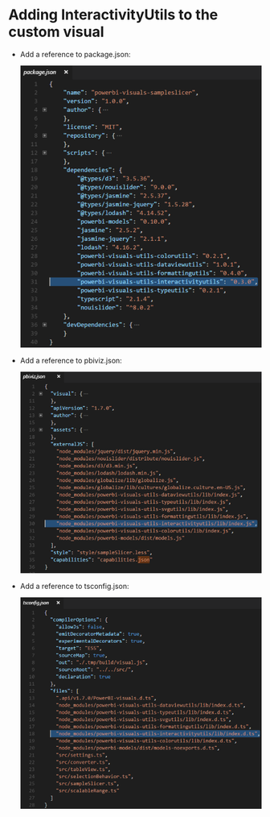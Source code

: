 # Adding InteractivityUtils to the custom visual

- Add a reference to package.json:

  ![](/doc/images/interactivity-utils-in-package.json.PNG)

- Add a reference to pbiviz.json:

  ![](/doc/images/interactivity-utils-in-pbiviz.json.PNG)

- Add a reference to tsconfig.json:

  ![](/doc/images/interactivity-utils-in-tsconfig.json.PNG)